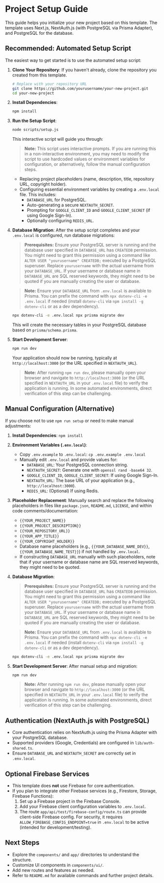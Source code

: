 # Project Setup Guide

This guide helps you initialize your new project based on this template. The template uses Next.js, NextAuth.js (with PostgreSQL via Prisma Adapter), and PostgreSQL for the database.

## Recommended: Automated Setup Script

The easiest way to get started is to use the automated setup script:

1.  **Clone Your Repository**:
    If you haven't already, clone the repository you created from this template.

    ```bash
    # Replace with your repository URL
    git clone https://github.com/yourusername/your-new-project.git
    cd your-new-project
    ```

2.  **Install Dependencies**:

    ```bash
    npm install
    ```

3.  **Run the Setup Script**:

    ```bash
    node scripts/setup.js
    ```

    This interactive script will guide you through:

    > **Note:** This script uses interactive prompts. If you are running this in a non-interactive environment, you may need to modify the script to use hardcoded values or environment variables for configuration, or alternatively, follow the manual configuration steps.

    - Replacing project placeholders (name, description, title, repository URL, copyright holder).
    - Configuring essential environment variables by creating a `.env.local` file. This includes:
      - `DATABASE_URL` for PostgreSQL.
      - Auto-generating a secure `NEXTAUTH_SECRET`.
      - Prompting for `GOOGLE_CLIENT_ID` and `GOOGLE_CLIENT_SECRET` (if using Google Sign-In).
      - Optionally configuring `REDIS_URL`.

4.  **Database Migration**:
    After the setup script completes and your `.env.local` is configured, run database migrations:

    > **Prerequisites:** Ensure your PostgreSQL server is running and the database user specified in `DATABASE_URL` has `CREATEDB` permission. You might need to grant this permission using a command like `ALTER USER "yourusername" CREATEDB;` executed by a PostgreSQL superuser. Replace `yourusername` with the actual username from your `DATABASE_URL`.
    > If your username or database name in `DATABASE_URL` are SQL reserved keywords, they might need to be quoted if you are manually creating the user or database.

    > **Note:** Ensure your `DATABASE_URL` from `.env.local` is available to Prisma. You can prefix the command with `npx dotenv-cli -e .env.local` if needed (install `dotenv-cli` via `npm install -g dotenv-cli` or as a dev dependency).

    ```bash
    npx dotenv-cli -e .env.local npx prisma migrate dev
    ```

    This will create the necessary tables in your PostgreSQL database based on `prisma/schema.prisma`.

5.  **Start Development Server**:

    ```bash
    npm run dev
    ```

    Your application should now be running, typically at `http://localhost:3000` (or the URL specified in `NEXTAUTH_URL`).

    > **Note:** After running `npm run dev`, please manually open your browser and navigate to `http://localhost:3000` (or the URL specified in `NEXTAUTH_URL` in your `.env.local` file) to verify the application is running. In some automated environments, direct verification of this step can be challenging.

## Manual Configuration (Alternative)

If you choose not to use `npm run setup` or need to make manual adjustments:

1.  **Install Dependencies**: `npm install`

2.  **Environment Variables (`.env.local`)**:

    - Copy `.env.example` to `.env.local`: `cp .env.example .env.local`
    - Manually edit `.env.local` and provide values for:
      - `DATABASE_URL`: Your PostgreSQL connection string.
      - `NEXTAUTH_SECRET`: Generate one with `openssl rand -base64 32`.
      - `GOOGLE_CLIENT_ID`, `GOOGLE_CLIENT_SECRET`: If using Google Sign-In.
      - `NEXTAUTH_URL`: The base URL of your application (e.g., `http://localhost:3000`).
      - `REDIS_URL`: (Optional) If using Redis.

3.  **Placeholder Replacement**:
    Manually search and replace the following placeholders in files like `package.json`, `README.md`, `LICENSE`, and within code comments/documentation:

    - `{{YOUR_PROJECT_NAME}}`
    - `{{YOUR_PROJECT_DESCRIPTION}}`
    - `{{YOUR_REPOSITORY_URL}}`
    - `{{YOUR_APP_TITLE}}`
    - `{{YOUR_COPYRIGHT_HOLDER}}`
    - Database name placeholders (e.g., `{{YOUR_DATABASE_NAME_DEV}}`, `{{YOUR_DATABASE_NAME_TEST}}`) if not handled by `.env.local`.
    - If constructing `DATABASE_URL` manually with such placeholders, note that if your username or database name are SQL reserved keywords, they might need to be quoted.

4.  **Database Migration**:

    > **Prerequisites:** Ensure your PostgreSQL server is running and the database user specified in `DATABASE_URL` has `CREATEDB` permission. You might need to grant this permission using a command like `ALTER USER "yourusername" CREATEDB;` executed by a PostgreSQL superuser. Replace `yourusername` with the actual username from your `DATABASE_URL`.
    > If your username or database name in `DATABASE_URL` are SQL reserved keywords, they might need to be quoted if you are manually creating the user or database.

    > **Note:** Ensure your `DATABASE_URL` from `.env.local` is available to Prisma. You can prefix the command with `npx dotenv-cli -e .env.local` if needed (install `dotenv-cli` via `npm install -g dotenv-cli` or as a dev dependency).

    ```bash
    npx dotenv-cli -e .env.local npx prisma migrate dev
    ```

5.  **Start Development Server**:
    After manual setup and migration:
    ```bash
    npm run dev
    ```
    > **Note:** After running `npm run dev`, please manually open your browser and navigate to `http://localhost:3000` (or the URL specified in `NEXTAUTH_URL` in your `.env.local` file) to verify the application is running. In some automated environments, direct verification of this step can be challenging.

## Authentication (NextAuth.js with PostgreSQL)

- Core authentication relies on NextAuth.js using the Prisma Adapter with your PostgreSQL database.
- Supported providers (Google, Credentials) are configured in `lib/auth-shared.ts`.
- Ensure `DATABASE_URL` and `NEXTAUTH_SECRET` are correctly set in `.env.local`.

## Optional Firebase Services

- This template does **not** use Firebase for core authentication.
- If you plan to integrate other Firebase services (e.g., Firestore, Storage, Firebase Functions):
  1.  Set up a Firebase project in the Firebase Console.
  2.  Add your Firebase client configuration variables to `.env.local`.
  3.  The route `app/api/test/firebase-config/route.ts` can provide client-side Firebase config. For security, it requires `ALLOW_FIREBASE_CONFIG_ENDPOINT=true` in `.env.local` to be active (intended for development/testing).

## Next Steps

- Explore the `components/` and `app/` directories to understand the structure.
- Customize UI components in `components/ui/`.
- Add new routes and features as needed.
- Refer to `README.md` for available commands and further project details.
